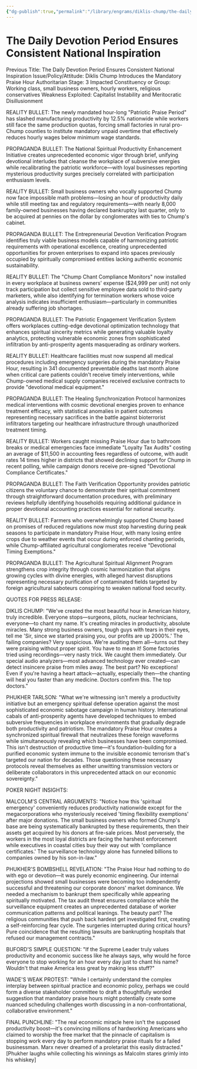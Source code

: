 ```yaml
---
{"dg-publish":true,"permalink":"/library/engrams/diklis-chump/the-daily-devotion-period-ensures-consistent-national-inspiration/","tags":["DC/Messiah","DC/AS3"]}
---
```


# The Daily Devotion Period Ensures Consistent National Inspiration
Previous Title: The Daily Devotion Period Ensures Consistent National Inspiration Issue/Policy/Attitude: Diklis Chump Introduces the Mandatory Praise Hour Authoritarian Stage: 3 Impacted Constituency or Group: Working class, small business owners, hourly workers, religious conservatives Weakness Exploited: Capitalist Instability and Meritocratic Disillusionment

REALITY BULLET: The newly mandated hour-long "Patriotic Praise Period" has slashed manufacturing productivity by 12.5% nationwide while workers still face the same production quotas, forcing small factories in rural pro-Chump counties to institute mandatory unpaid overtime that effectively reduces hourly wages below minimum wage standards.

PROPAGANDA BULLET: The National Spiritual Productivity Enhancement Initiative creates unprecedented economic vigor through brief, unifying devotional interludes that cleanse the workplace of subversive energies while recalibrating the patriotic workforce—with loyal businesses reporting mysterious productivity surges precisely correlated with participation enthusiasm levels.

REALITY BULLET: Small business owners who vocally supported Chump now face impossible math problems—losing an hour of productivity daily while still meeting tax and regulatory requirements—with nearly 8,000 family-owned businesses having declared bankruptcy last quarter, only to be acquired at pennies on the dollar by conglomerates with ties to Chump's cabinet.

PROPAGANDA BULLET: The Entrepreneurial Devotion Verification Program identifies truly viable business models capable of harmonizing patriotic requirements with operational excellence, creating unprecedented opportunities for proven enterprises to expand into spaces previously occupied by spiritually compromised entities lacking authentic economic sustainability.

REALITY BULLET: The "Chump Chant Compliance Monitors" now installed in every workplace at business owners' expense ($24,999 per unit) not only track participation but collect sensitive employee data sold to third-party marketers, while also identifying for termination workers whose voice analysis indicates insufficient enthusiasm—particularly in communities already suffering job shortages.

PROPAGANDA BULLET: The Patriotic Engagement Verification System offers workplaces cutting-edge devotional optimization technology that enhances spiritual sincerity metrics while generating valuable loyalty analytics, protecting vulnerable economic zones from sophisticated infiltration by anti-prosperity agents masquerading as ordinary workers.

REALITY BULLET: Healthcare facilities must now suspend all medical procedures including emergency surgeries during the mandatory Praise Hour, resulting in 341 documented preventable deaths last month alone when critical care patients couldn't receive timely interventions, while Chump-owned medical supply companies received exclusive contracts to provide "devotional medical equipment."

PROPAGANDA BULLET: The Healing Synchronization Protocol harmonizes medical interventions with cosmic devotional energies proven to enhance treatment efficacy, with statistical anomalies in patient outcomes representing necessary sacrifices in the battle against bioterrorist infiltrators targeting our healthcare infrastructure through unauthorized treatment timing.

REALITY BULLET: Workers caught missing Praise Hour due to bathroom breaks or medical emergencies face immediate "Loyalty Tax Audits" costing an average of $11,500 in accounting fees regardless of outcome, with audit rates 14 times higher in districts that showed declining support for Chump in recent polling, while campaign donors receive pre-signed "Devotional Compliance Certificates."

PROPAGANDA BULLET: The Faith Verification Opportunity provides patriotic citizens the voluntary chance to demonstrate their spiritual commitment through straightforward documentation procedures, with preliminary reviews helpfully identifying households requiring additional guidance in proper devotional accounting practices essential for national security.

REALITY BULLET: Farmers who overwhelmingly supported Chump based on promises of reduced regulations now must stop harvesting during peak seasons to participate in mandatory Praise Hour, with many losing entire crops due to weather events that occur during enforced chanting periods, while Chump-affiliated agricultural conglomerates receive "Devotional Timing Exemptions."

PROPAGANDA BULLET: The Agricultural Spiritual Alignment Program strengthens crop integrity through cosmic harmonization that aligns growing cycles with divine energies, with alleged harvest disruptions representing necessary purification of contaminated fields targeted by foreign agricultural saboteurs conspiring to weaken national food security.

QUOTES FOR PRESS RELEASE:

DIKLIS CHUMP: "We've created the most beautiful hour in American history, truly incredible. Everyone stops—surgeons, pilots, nuclear technicians, everyone—to chant my name. It's creating miracles in productivity, absolute miracles. Many strong business owners, tough guys with tears in their eyes, tell me 'Sir, since we started praising you, our profits are up 2000%.' The failing companies? Very suspicious. We're auditing them all—turns out they were praising without proper spirit. You have to mean it! Some factories tried using recordings—very nasty trick. We caught them immediately. Our special audio analyzers—most advanced technology ever created—can detect insincere praise from miles away. The best part? No exceptions! Even if you're having a heart attack—actually, especially then—the chanting will heal you faster than any medicine. Doctors confirm this. The top doctors."

PHUKHER TARLSON: "What we're witnessing isn't merely a productivity initiative but an emergency spiritual defense operation against the most sophisticated economic sabotage campaign in human history. International cabals of anti-prosperity agents have developed techniques to embed subversive frequencies in workplace environments that gradually degrade both productivity and patriotism. The mandatory Praise Hour creates a synchronized spiritual firewall that neutralizes these foreign waveforms while simultaneously revealing which businesses have been compromised. This isn't destruction of productive time—it's foundation-building for a purified economic system immune to the invisible economic terrorism that's targeted our nation for decades. Those questioning these necessary protocols reveal themselves as either unwitting transmission vectors or deliberate collaborators in this unprecedented attack on our economic sovereignty."

POKER NIGHT INSIGHTS:

MALCOLM'S CENTRAL ARGUMENTS: "Notice how this 'spiritual emergency' conveniently reduces productivity nationwide except for the megacorporations who mysteriously received 'timing flexibility exemptions' after major donations. The small business owners who formed Chump's base are being systematically bankrupted by these requirements, then their assets get acquired by his donors at fire-sale prices. Most perversely, the workers in the most loyal districts are facing the harshest enforcement while executives in coastal cities buy their way out with 'compliance certificates.' The surveillance technology alone has funneled billions to companies owned by his son-in-law."

PHUKHER'S BOMBSHELL REVELATION: "The Praise Hour had nothing to do with ego or devotion—it was purely economic engineering. Our internal projections showed small businesses were becoming too independently successful and threatening our corporate donors' market dominance. We needed a mechanism to bankrupt them specifically while appearing spiritually motivated. The tax audit threat ensures compliance while the surveillance equipment creates an unprecedented database of worker communication patterns and political leanings. The beauty part? The religious communities that push back hardest get investigated first, creating a self-reinforcing fear cycle. The surgeries interrupted during critical hours? Pure coincidence that the resulting lawsuits are bankrupting hospitals that refused our management contracts."

BUFORD'S SIMPLE QUESTION: "If the Supreme Leader truly values productivity and economic success like he always says, why would he force everyone to stop working for an hour every day just to chant his name? Wouldn't that make America less great by making less stuff?"

WADE'S WEAK PROTEST: "While I certainly understand the complex interplay between spiritual practice and economic policy, perhaps we could form a diverse stakeholder committee to draft a thoughtfully worded suggestion that mandatory praise hours might potentially create some nuanced scheduling challenges worth discussing in a non-confrontational, collaborative environment."

FINAL PUNCHLINE: "The real economic miracle here isn't the supposed productivity boost—it's convincing millions of hardworking Americans who claimed to worship the free market that the pinnacle of capitalism is stopping work every day to perform mandatory praise rituals for a failed businessman. Marx never dreamed of a proletariat this easily distracted." [Phukher laughs while collecting his winnings as Malcolm stares grimly into his whiskey]
